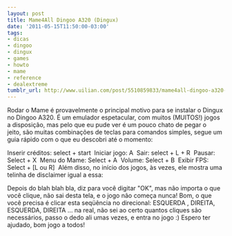```yaml
---
layout: post
title: Mame4All Dingoo A320 (Dingux)
date: '2011-05-15T11:50:00-03:00'
tags:
- dicas
- dingoo
- dingux
- games
- howto
- mame
- reference
- dealextreme
tumblr_url: http://www.uilian.com/post/5510859833/mame4all-dingoo-a320-dingux
---
```

Rodar o Mame é provavelmente o principal motivo para se instalar o Dingux no Dingoo A320. É um emulador espetacular, com muitos (MUITOS!) jogos a disposição, mas pelo que eu pude ver é um pouco chato de pegar o jeito, são muitas combinações de teclas para comandos simples, segue um guia rápido com o que eu descobri até o momento:

Inserir créditos: select + start 
Iniciar jogo:	A 
Sair: select + L + R 
Pausar: Select + X 
Menu do Mame: Select + A 
Volume: Select + B 
Exibir FPS: Select + [L ou R] 
Além disso, no início dos jogos, às vezes, ele mostra uma telinha de disclaimer igual a essa:

Depois do blah blah bla, diz para você digitar "OK", mas não importa o que você clique, não sai desta tela, e o jogo não começa nunca!
Bom, o que você precisa é clicar esta seqüência no direcional: ESQUERDA , DIREITA, ESQUERDA, DIREITA … na real, não sei ao certo quantos cliques são necessários, passo o dedo ali umas vezes, e entra no jogo :)
Espero ter ajudado, bom jogo a todos!
